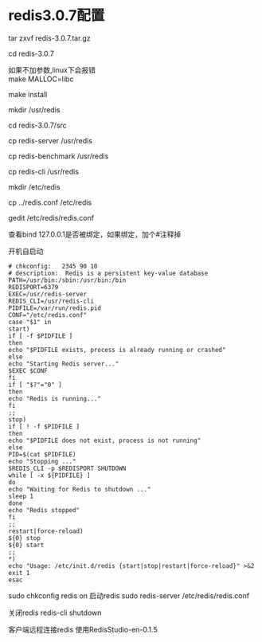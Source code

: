 # redis3.0.7配置

tar zxvf redis-3.0.7.tar.gz  

cd redis-3.0.7  

如果不加参数,linux下会报错  
make MALLOC=libc  

make install  


mkdir /usr/redis  

cd redis-3.0.7/src  

cp redis-server  /usr/redis  

cp redis-benchmark /usr/redis  

cp redis-cli  /usr/redis  

mkdir /etc/redis  

cp ../redis.conf /etc/redis  

gedit /etc/redis/redis.conf  

查看bind 127.0.0.1是否被绑定，如果绑定，加个#注释掉

开机自启动
```
# chkconfig:   2345 90 10
# description:  Redis is a persistent key-value database
PATH=/usr/bin:/sbin:/usr/bin:/bin
REDISPORT=6379
EXEC=/usr/redis-server
REDIS_CLI=/usr/redis-cli
PIDFILE=/var/run/redis.pid
CONF="/etc/redis.conf"
case "$1" in
start)
if [ -f $PIDFILE ]
then
echo "$PIDFILE exists, process is already running or crashed"
else
echo "Starting Redis server..."
$EXEC $CONF
fi
if [ "$?"="0" ] 
then
echo "Redis is running..."
fi
;;
stop)
if [ ! -f $PIDFILE ]
then
echo "$PIDFILE does not exist, process is not running"
else
PID=$(cat $PIDFILE)
echo "Stopping ..."
$REDIS_CLI -p $REDISPORT SHUTDOWN
while [ -x ${PIDFILE} ]
do
echo "Waiting for Redis to shutdown ..."
sleep 1
done
echo "Redis stopped"
fi
;;
restart|force-reload)
${0} stop
${0} start
;;
*)
echo "Usage: /etc/init.d/redis {start|stop|restart|force-reload}" >&2
exit 1
esac
```
sudo chkconfig redis on
启动redis
sudo redis-server /etc/redis/redis.conf

关闭redis
redis-cli shutdown

客户端远程连接redis
使用RedisStudio-en-0.1.5 

